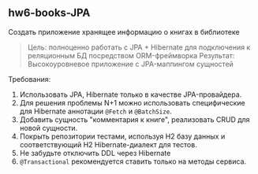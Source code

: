 ## hw6-books-JPA

Создать приложение хранящее информацию о книгах в библиотеке

>Цель: полноценно работать с JPA + Hibernate для подключения к реляционным БД посредством ORM-фреймворка
 Результат: Высокоуровневое приложение с JPA-маппингом сущностей

Требования:
1. Использовать JPA, Hibernate только в качестве JPA-провайдера.
2. Для решения проблемы N+1 можно использовать специфические для Hibernate аннотации `@Fetch` и `@BatchSize`.
3. Добавить сущность "комментария к книге", реализовать CRUD для новой сущности.
4. Покрыть репозитории тестами, используя H2 базу данных и соответствующий H2 Hibernate-диалект для тестов.
5. Не забудьте отключить DDL через Hibernate
6. `@Transactional` рекомендуется ставить только на методы сервиса.